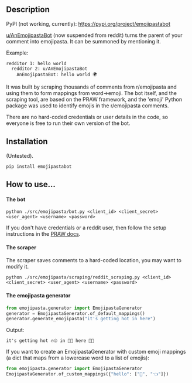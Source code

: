 ## Description

PyPI (not working, currently): https://pypi.org/project/emojipastabot

[u/AnEmojipastaBot](https://www.reddit.com/user/anemojipastabot) (now suspended from reddit) turns the parent
of your comment into emojipasta. It can be summoned by mentioning it.

Example:

```
redditor 1: hello world
  redditor 2: u/AnEmojipastaBot
    AnEmojipastaBot: hello world 🌍
```

It was built by scraping thousands of comments from r/emojipasta
and using them to form mappings from word->emoji. The bot itself,
and the scraping tool, are based on the PRAW framework, and the
'emoji' Python package was used to identify emojis in the r/emojipasta
comments.

There are no hard-coded credentials or user details in the code, so
everyone is free to run their own version of the bot.

## Installation
(Untested).
```
pip install emojipastabot
```

## How to use...

#### The bot

```
python ./src/emojipasta/bot.py <client_id> <client_secret> <user_agent> <username> <password>
```

If you don't have credentials or a reddit user, then follow the setup
instructions in the [PRAW docs](http://praw.readthedocs.io/en/latest/getting_started/quick_start.html).

#### The scraper
The scraper saves comments to a hard-coded location, you may want
to modify it.
```
python ./src/emojipasta/scraping/reddit_scraping.py <client_id> <client_secret> <user_agent> <username> <password>
```

#### The emojipasta generator
```python
from emojipasta.generator import EmojipastaGenerator
generator = EmojipastaGenerator.of_default_mappings()
generator.generate_emojipasta("it's getting hot in here")
```
Output:
```
it's getting hot 🔥😍 in 🔽👏 here 💪👏
```

If you want to create an EmojipastaGenerator with custom emoji
mappings (a dict that maps from a lowercase word to a list
of emojis):
```python
from emojipasta.generator import EmojipastaGenerator
EmojipastaGenerator.of_custom_mappings({"hello": ["👋", "👈"]})
``` 
